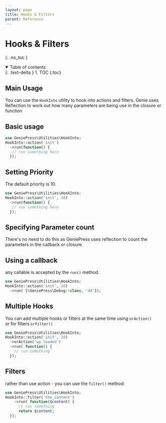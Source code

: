 ```yaml
---
layout: page 
title: Hooks & Filters 
parent: Reference
---
```


# Hooks & Filters 
{: .no_toc }
<details open markdown="block">
  <summary>
    Table of contents
  </summary>
  {: .text-delta }
1. TOC
{:toc}
</details>

## Main Usage

You can use the `HookInto` utility to hook into actions and filters. Genie uses
Reflection to work out how many parameters are being use in the closure or
function

## Basic usage

```php
use GeniePress\Utilities\HookInto;
HookInto::action('init')
  ->run(function() {
   // run something here
  });
```

## Setting Priority

The default priority is 10.

```php
use GeniePress\Utilities\HookInto;
HookInto::action('init', 20)
  ->run(function() {
   // run something here
  });
```
## Specifying Parameter count

There's no need to do this as GeniePress uses reflection to count the 
parameters in the callback or closure. 

## Using a callback

any callable is accepted by the `run()` method.

```php
use GeniePress\Utilities\HookInto;
HookInto::action('init', 20)
  ->run( [\GeniePress\Debug::class, 'dd']);
```

## Multiple Hooks

You can add multiple hooks or filters at the same time using `orAction()`  
or for filters `orFilter()`

```php
use GeniePress\Utilities\HookInto;
HookInto::action('init', 20)
  ->orAction('wp_loaded')
  ->run( function() { 
    // run something
  });
```

## Filters

rather than use action - you can use the `filter()` method:

```php
use GeniePress\Utilities\HookInto;
HookInto::filter('the_content')
    ->run( function($content) { 
      // run something
      return $content;
  });
```
